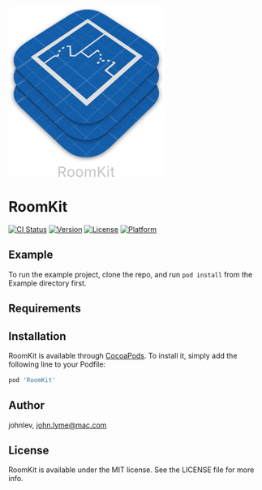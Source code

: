 ![](./icon/iconWithNameSmall.png)

# RoomKit

[![CI Status](http://img.shields.io/travis/johnlev/RoomKit.svg?style=flat)](https://travis-ci.org/johnlev/RoomKit)
[![Version](https://img.shields.io/cocoapods/v/RoomKit.svg?style=flat)](http://cocoapods.org/pods/RoomKit)
[![License](https://img.shields.io/cocoapods/l/RoomKit.svg?style=flat)](http://cocoapods.org/pods/RoomKit)
[![Platform](https://img.shields.io/cocoapods/p/RoomKit.svg?style=flat)](http://cocoapods.org/pods/RoomKit)

## Example

To run the example project, clone the repo, and run `pod install` from the Example directory first.

## Requirements

## Installation

RoomKit is available through [CocoaPods](http://cocoapods.org). To install
it, simply add the following line to your Podfile:

```ruby
pod 'RoomKit'
```

## Author

johnlev, john.lyme@mac.com

## License

RoomKit is available under the MIT license. See the LICENSE file for more info.
